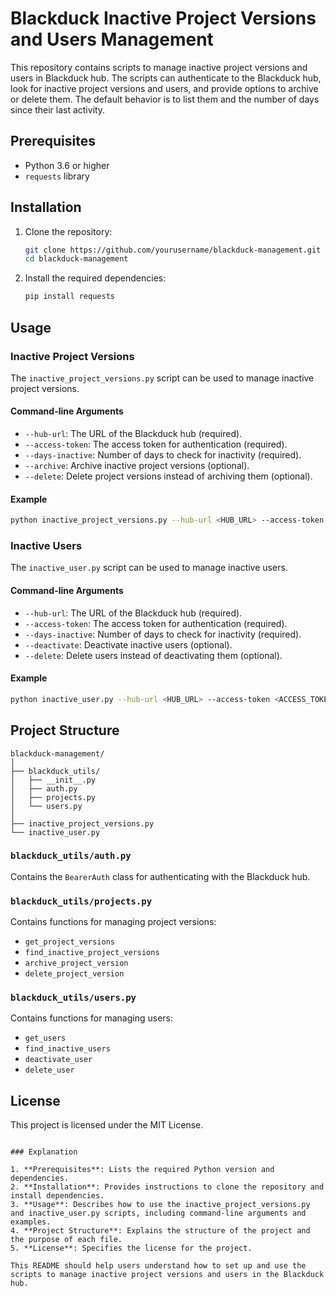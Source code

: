 # Blackduck Inactive Project Versions and Users Management

This repository contains scripts to manage inactive project versions and users in Blackduck hub. The scripts can authenticate to the Blackduck hub, look for inactive project versions and users, and provide options to archive or delete them. The default behavior is to list them and the number of days since their last activity.

## Prerequisites

- Python 3.6 or higher
- `requests` library

## Installation

1. Clone the repository:

   ```sh
   git clone https://github.com/yourusername/blackduck-management.git
   cd blackduck-management
   ```

2. Install the required dependencies:

   ```sh
   pip install requests
   ```

## Usage

### Inactive Project Versions

The `inactive_project_versions.py` script can be used to manage inactive project versions.

#### Command-line Arguments

- `--hub-url`: The URL of the Blackduck hub (required).
- `--access-token`: The access token for authentication (required).
- `--days-inactive`: Number of days to check for inactivity (required).
- `--archive`: Archive inactive project versions (optional).
- `--delete`: Delete project versions instead of archiving them (optional).

#### Example

```sh
python inactive_project_versions.py --hub-url <HUB_URL> --access-token <ACCESS_TOKEN> --days-inactive 30
```

### Inactive Users

The `inactive_user.py` script can be used to manage inactive users.

#### Command-line Arguments

- `--hub-url`: The URL of the Blackduck hub (required).
- `--access-token`: The access token for authentication (required).
- `--days-inactive`: Number of days to check for inactivity (required).
- `--deactivate`: Deactivate inactive users (optional).
- `--delete`: Delete users instead of deactivating them (optional).

#### Example

```sh
python inactive_user.py --hub-url <HUB_URL> --access-token <ACCESS_TOKEN> --days-inactive 30
```

## Project Structure

```
blackduck-management/
│
├── blackduck_utils/
│   ├── __init__.py
│   ├── auth.py
│   ├── projects.py
│   └── users.py
│
├── inactive_project_versions.py
└── inactive_user.py
```

### `blackduck_utils/auth.py`

Contains the `BearerAuth` class for authenticating with the Blackduck hub.

### `blackduck_utils/projects.py`

Contains functions for managing project versions:
- `get_project_versions`
- `find_inactive_project_versions`
- `archive_project_version`
- `delete_project_version`

### `blackduck_utils/users.py`

Contains functions for managing users:
- `get_users`
- `find_inactive_users`
- `deactivate_user`
- `delete_user`

## License

This project is licensed under the MIT License.
```

### Explanation

1. **Prerequisites**: Lists the required Python version and dependencies.
2. **Installation**: Provides instructions to clone the repository and install dependencies.
3. **Usage**: Describes how to use the inactive_project_versions.py and inactive_user.py scripts, including command-line arguments and examples.
4. **Project Structure**: Explains the structure of the project and the purpose of each file.
5. **License**: Specifies the license for the project.

This README should help users understand how to set up and use the scripts to manage inactive project versions and users in the Blackduck hub.
